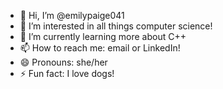- 👋 Hi, I’m @emilypaige041
- 👀 I’m interested in all things computer science!
- 🌱 I’m currently learning more about C++
- 📫 How to reach me: email or LinkedIn!
- 😄 Pronouns: she/her
- ⚡ Fun fact: I love dogs!

<!---
emilypaige041/emilypaige041 is a ✨ special ✨ repository because its `README.md` (this file) appears on your GitHub profile.
You can click the Preview link to take a look at your changes.
--->
